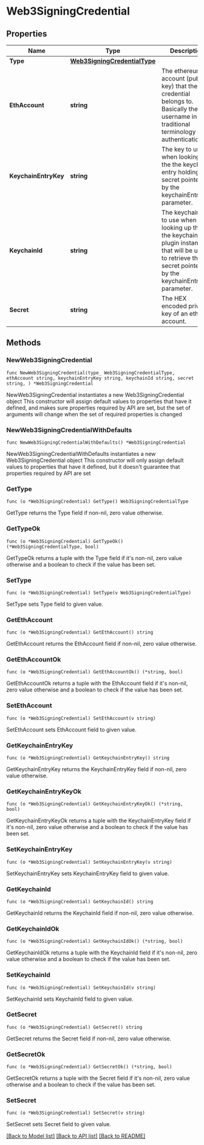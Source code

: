 # Web3SigningCredential

## Properties

Name | Type | Description | Notes
------------ | ------------- | ------------- | -------------
**Type** | [**Web3SigningCredentialType**](Web3SigningCredentialType.md) |  | 
**EthAccount** | **string** | The ethereum account (public key) that the credential belongs to. Basically the username in the traditional terminology of authentication. | 
**KeychainEntryKey** | **string** | The key to use when looking up the the keychain entry holding the secret pointed to by the  keychainEntryKey parameter. | 
**KeychainId** | **string** | The keychain ID to use when looking up the the keychain plugin instance that will be used to retrieve the secret pointed to by the keychainEntryKey parameter. | 
**Secret** | **string** | The HEX encoded private key of an eth account. | 

## Methods

### NewWeb3SigningCredential

`func NewWeb3SigningCredential(type_ Web3SigningCredentialType, ethAccount string, keychainEntryKey string, keychainId string, secret string, ) *Web3SigningCredential`

NewWeb3SigningCredential instantiates a new Web3SigningCredential object
This constructor will assign default values to properties that have it defined,
and makes sure properties required by API are set, but the set of arguments
will change when the set of required properties is changed

### NewWeb3SigningCredentialWithDefaults

`func NewWeb3SigningCredentialWithDefaults() *Web3SigningCredential`

NewWeb3SigningCredentialWithDefaults instantiates a new Web3SigningCredential object
This constructor will only assign default values to properties that have it defined,
but it doesn't guarantee that properties required by API are set

### GetType

`func (o *Web3SigningCredential) GetType() Web3SigningCredentialType`

GetType returns the Type field if non-nil, zero value otherwise.

### GetTypeOk

`func (o *Web3SigningCredential) GetTypeOk() (*Web3SigningCredentialType, bool)`

GetTypeOk returns a tuple with the Type field if it's non-nil, zero value otherwise
and a boolean to check if the value has been set.

### SetType

`func (o *Web3SigningCredential) SetType(v Web3SigningCredentialType)`

SetType sets Type field to given value.


### GetEthAccount

`func (o *Web3SigningCredential) GetEthAccount() string`

GetEthAccount returns the EthAccount field if non-nil, zero value otherwise.

### GetEthAccountOk

`func (o *Web3SigningCredential) GetEthAccountOk() (*string, bool)`

GetEthAccountOk returns a tuple with the EthAccount field if it's non-nil, zero value otherwise
and a boolean to check if the value has been set.

### SetEthAccount

`func (o *Web3SigningCredential) SetEthAccount(v string)`

SetEthAccount sets EthAccount field to given value.


### GetKeychainEntryKey

`func (o *Web3SigningCredential) GetKeychainEntryKey() string`

GetKeychainEntryKey returns the KeychainEntryKey field if non-nil, zero value otherwise.

### GetKeychainEntryKeyOk

`func (o *Web3SigningCredential) GetKeychainEntryKeyOk() (*string, bool)`

GetKeychainEntryKeyOk returns a tuple with the KeychainEntryKey field if it's non-nil, zero value otherwise
and a boolean to check if the value has been set.

### SetKeychainEntryKey

`func (o *Web3SigningCredential) SetKeychainEntryKey(v string)`

SetKeychainEntryKey sets KeychainEntryKey field to given value.


### GetKeychainId

`func (o *Web3SigningCredential) GetKeychainId() string`

GetKeychainId returns the KeychainId field if non-nil, zero value otherwise.

### GetKeychainIdOk

`func (o *Web3SigningCredential) GetKeychainIdOk() (*string, bool)`

GetKeychainIdOk returns a tuple with the KeychainId field if it's non-nil, zero value otherwise
and a boolean to check if the value has been set.

### SetKeychainId

`func (o *Web3SigningCredential) SetKeychainId(v string)`

SetKeychainId sets KeychainId field to given value.


### GetSecret

`func (o *Web3SigningCredential) GetSecret() string`

GetSecret returns the Secret field if non-nil, zero value otherwise.

### GetSecretOk

`func (o *Web3SigningCredential) GetSecretOk() (*string, bool)`

GetSecretOk returns a tuple with the Secret field if it's non-nil, zero value otherwise
and a boolean to check if the value has been set.

### SetSecret

`func (o *Web3SigningCredential) SetSecret(v string)`

SetSecret sets Secret field to given value.



[[Back to Model list]](../README.md#documentation-for-models) [[Back to API list]](../README.md#documentation-for-api-endpoints) [[Back to README]](../README.md)


